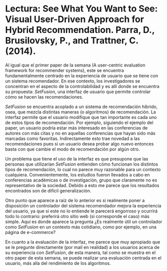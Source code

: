 # Lectura: See What You Want to See: Visual User-Driven Approach for Hybrid Recommendation. Parra, D., Brusilovsky, P., and Trattner, C. (2014). 

Al igual que el primer paper de la semana (A user-centric evaluation framework for recommender systems), este se encuentra fundamentalmente centrado en la experiencia de usuario que se tiene con un sistema recomendador. En ese contexto, los investigadores se concentran en el aspecto de la controlabilidad y es allí donde se encuentra su propuesta: *SetFusion*, una interfaz de usuario que permite controlar cómo se hacen las recomendaciones. 

*SetFusion* se encuentra acoplado a un sistema de recomendación híbrido, osea, que mezcla distintas maneras (o algoritmos) de recomendación. La interfaz permite que el usuario modifique que tan importante es cada uno de estos tipos de recomendación. Por ejemplo, siguiendo el ejemplo del paper, un usuario podría estar más interesado en las conferencias de autores con más citas y no en aquellas conferencias que hayan sido más marcadas como favoritas. Indirectamente esto trae novedad a las recomendaciones pues si un usuario desea probar algo nuevo entonces basta con que cambie el modo de recomendación por algún otro.

Un problema que tiene el uso de la interfaz es que presupone que las personas que utilizarían *SetFusion* entienden cómo funcionan los distintos tipos de recomendación, lo cual no parece muy razonable para un contexto cualquiera. Convenientemente, los estudios fueron llevados a cabo en conferencias académicas o de investigación, grupo que claramente no es representativo de la sociedad. Debido a esto me parece que los resultados encontrados son de difícil generalización.

Otro punto que aparece a raíz de lo anterior es si realmente poner a disposición un controlador del sistema recomendador mejora la experiencia del usuario, ya que si este no lo entiende le parecerá engorroso y ocurrirá todo lo contrario: preferirá otro sitio web (si corresponde el caso) más simple. Aquí es donde aparece la pregunta ¿Es realmente útil un controlador como *SetFusion* en un contexto más cotidiano, como por ejemplo, en una página de e-commerce? 

En cuanto a la evaluación de la interfaz, me parece que muy apropiado que se le pregunte directamente (por mail en realidad) a los usuarios acerca de su experiencia con *SetFusion*, de esta manera, tal como se muestra en el otro paper de esta semana, se puede realizar una evaluación centrada en el usuario, más alla del rendimiento de los algoritmos.

